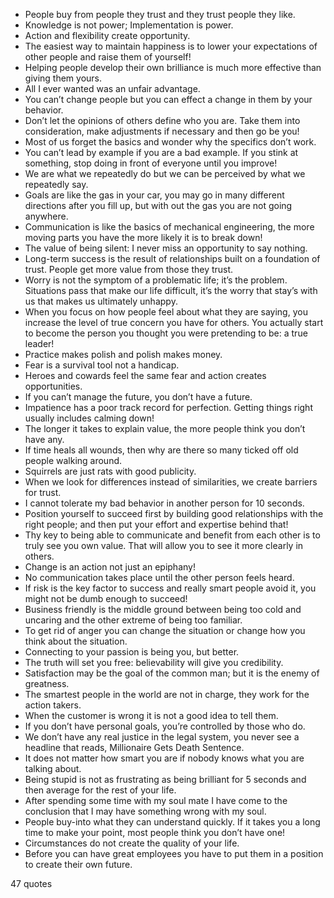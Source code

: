 - People buy from people they trust and they trust people they like.
 - Knowledge is not power; Implementation is power.
 - Action and flexibility create opportunity.
 - The easiest way to maintain happiness is to lower your expectations of other people and raise them of yourself!
 - Helping people develop their own brilliance is much more effective than giving them yours.
 - All I ever wanted was an unfair advantage.
 - You can’t change people but you can effect a change in them by your behavior.
 - Don’t let the opinions of others define who you are. Take them into consideration, make adjustments if necessary and then go be you!
 - Most of us forget the basics and wonder why the specifics don’t work.
 - You can’t lead by example if you are a bad example. If you stink at something, stop doing in front of everyone until you improve!
 - We are what we repeatedly do but we can be perceived by what we repeatedly say.
 - Goals are like the gas in your car, you may go in many different directions after you fill up, but with out the gas you are not going anywhere.
 - Communication is like the basics of mechanical engineering, the more moving parts you have the more likely it is to break down!
 - The value of being silent: I never miss an opportunity to say nothing.
 - Long-term success is the result of relationships built on a foundation of trust. People get more value from those they trust.
 - Worry is not the symptom of a problematic life; it’s the problem. Situations pass that make our life difficult, it’s the worry that stay’s with us that makes us ultimately unhappy.
 - When you focus on how people feel about what they are saying, you increase the level of true concern you have for others. You actually start to become the person you thought you were pretending to be: a true leader!
 - Practice makes polish and polish makes money.
 - Fear is a survival tool not a handicap.
 - Heroes and cowards feel the same fear and action creates opportunities.
 - If you can’t manage the future, you don’t have a future.
 - Impatience has a poor track record for perfection. Getting things right usually includes calming down!
 - The longer it takes to explain value, the more people think you don’t have any.
 - If time heals all wounds, then why are there so many ticked off old people walking around.
 - Squirrels are just rats with good publicity.
 - When we look for differences instead of similarities, we create barriers for trust.
 - I cannot tolerate my bad behavior in another person for 10 seconds.
 - Position yourself to succeed first by building good relationships with the right people; and then put your effort and expertise behind that!
 - Thy key to being able to communicate and benefit from each other is to truly see you own value. That will allow you to see it more clearly in others.
 - Change is an action not just an epiphany!
 - No communication takes place until the other person feels heard.
 - If risk is the key factor to success and really smart people avoid it, you might not be dumb enough to succeed!
 - Business friendly is the middle ground between being too cold and uncaring and the other extreme of being too familiar.
 - To get rid of anger you can change the situation or change how you think about the situation.
 - Connecting to your passion is being you, but better.
 - The truth will set you free: believability will give you credibility.
 - Satisfaction may be the goal of the common man; but it is the enemy of greatness.
 - The smartest people in the world are not in charge, they work for the action takers.
 - When the customer is wrong it is not a good idea to tell them.
 - If you don’t have personal goals, you’re controlled by those who do.
 - We don’t have any real justice in the legal system, you never see a headline that reads, Millionaire Gets Death Sentence.
 - It does not matter how smart you are if nobody knows what you are talking about.
 - Being stupid is not as frustrating as being brilliant for 5 seconds and then average for the rest of your life.
 - After spending some time with my soul mate I have come to the conclusion that I may have something wrong with my soul.
 - People buy-into what they can understand quickly. If it takes you a long time to make your point, most people think you don’t have one!
 - Circumstances do not create the quality of your life.
 - Before you can have great employees you have to put them in a position to create their own future.

47 quotes